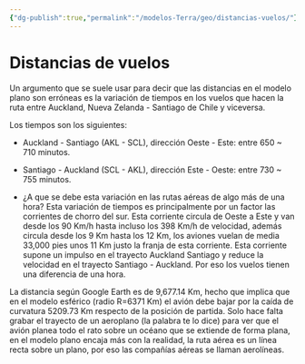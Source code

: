 ```yaml
---
{"dg-publish":true,"permalink":"/modelos-Terra/geo/distancias-vuelos/"}
---
```



# Distancias de vuelos

Un argumento que se suele usar para decir que las distancias en el modelo plano son erróneas es la variación de tiempos en los vuelos que hacen la ruta entre Auckland, Nueva Zelanda - Santiago de Chile y viceversa.

Los tiempos son los siguientes:
- Auckland - Santiago (AKL - SCL), dirección Oeste - Este: entre 650 ~ 710 minutos.
- Santiago - Auckland (SCL - AKL), dirección Este - Oeste: entre 730 ~ 755 minutos.

- ¿A que se debe esta variación en las rutas aéreas de algo más de una hora? 
Esta variación de tiempos es principalmente por un factor las corrientes de chorro del sur. Esta corriente circula de Oeste a Este y van desde los 90 Km/h hasta incluso los 398 Km/h de velocidad, además circula desde los 9 Km hasta los 12 Km, los aviones vuelan de media 33,000 pies unos 11 Km justo la franja de esta corriente. Esta corriente supone un impulso en el trayecto Auckland Santiago y reduce la velocidad en el trayecto Santiago - Auckland. Por eso los vuelos tienen una diferencia de una hora.

La distancia según Google Earth es de 9,677.14 Km, hecho que implica que en el modelo esférico (radio R=6371 Km) el avión debe bajar por la caída de curvatura 5209.73 Km respecto de la posición de partida. 
Solo hace falta grabar el trayecto de un aeroplano (la palabra te lo dice) para ver que el avión planea todo el rato sobre un océano que se extiende de forma plana, en el modelo plano encaja más con la realidad, la ruta aérea es un línea recta sobre un plano, por eso las compañías aéreas se llaman aerolíneas.
